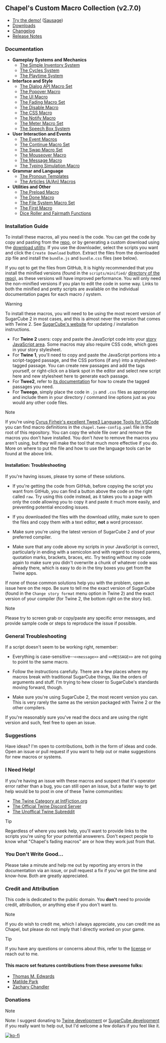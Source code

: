 ## Chapel's Custom Macro Collection (v2.7.0)

- [Try the demo!](https://macros.twinelab.net/demo) ([Sausage](https://github.com/ChapelR/custom-macros-demo))
- [Downloads](./download ':ignore')
- [Changelog](changelog.md)
- [Release Notes](https://twinelab.net/blog/tags/macros/)

### Documentation
- **Gameplay Systems and Mechanics**
  - [The Simple Inventory System](simple-inventory.md)
  - [The Cycles System](cycles-system.md) 
  - [The Playtime System](playtime-system.md)
- **Interface and Style**
  - [The Dialog API Macro Set](dialog-api-macro-set.md)
  - [The Popover Macro](popover.md)
  - [The UI Macro](ui-macro.md)
  - [The Fading Macro Set](fading-macros.md)
  - [The Disable Macro](disable-macro.md)
  - [The CSS Macro](css-macro.md)
  - [The Notify Macro](notify-macro.md)
  - [The Meter Macro Set](meter-macros.md)
  - [The Speech Box System](speech-box-system.md)
- **User Interaction and Events**
  - [The Event Macros](event-macros.md)
  - [The Continue Macro Set](continue-macro.md)
  - [The Swap Macro Set](swap-macro-set.md)
  - [The Mouseover Macro](mouseover-macro.md)
  - [The Message Macro](message-macro.md)
  - [The Typing Simulation Macro](type-sim.md)
- **Grammar and Language**
  - [The Pronoun Templates](pronoun-templates.md)
  - [The Articles (A/An) Macros](articles.md)
- **Utilities and Other**
  - [The Preload Macro](preload.md)
  - [The Done Macro](done-macro.md)
  - [The File System Macro Set](file-system-macros.md)
  - [The First Macro](first-macro.md)
  - [Dice Roller and Fairmath Functions](operations-api.md)

### Installation Guide

To install these macros, all you need is the code. You can get the code by copy and pasting from the [repo](https://github.com/ChapelR/custom-macros-for-sugarcube-2/tree/master/scripts), or by generating a custom download using the [download utility](./download ':ignore'). If you use the downloader, select the scripts you want and click the `Create Download` button. Extract the files from the downloaded zip file and install the `bundle.js` and `bundle.css` files (see below).

If you opt to get the files from GitHub, It is highly recommended that you install the minified versions (found in the `scripts/minified/` [directory of the repo](https://github.com/ChapelR/custom-macros-for-sugarcube-2/tree/master/scripts/minified)), as these versions will have improved performance.  You will only need the non-minified versions if you plan to edit the code in some way. Links to both the minified and pretty scripts are available on the individual documentation pages for each macro / system.

> [!WARNING]
> To install these macros, you will need to be using the most recent version of SugarCube 2 in most cases, and this is almost never the version that comes with Twine 2.  See [SugarCube's website](http://www.motoslave.net/sugarcube/2/#downloads) for updating / installation instructions.

- For **Twine 2** users: copy and paste the JavaScript code into your [story JavaScript area](https://twinery.org/wiki/twine2:adding_custom_javascript_and_css).  Some macros may also require CSS code, which goes in your story stylesheet.
- For **Twine 1**, you'll need to copy and paste the JavaScript portions into a script-tagged passage, and the CSS portions (if any) into a stylesheet-tagged passage. You can create new passages and add the tags yourself, or right-click on a blank spot in the editor and select new script here and new stylesheet here to generate each passage.
- For **Twee2**, refer to [its documentation](https://dan-q.github.io/twee2/documentation.html#twee2-syntax-special-passages) for how to create the tagged passages you need.
- For **Tweego**, simply place the code in `.js` and `.css` files as appropriate and include them in your directory / command line options just as you would any other code files.

> [!NOTE]
> If you're using [Cyrus Firheir's excellent Twee3 Language Tools for VSCode](https://marketplace.visualstudio.com/items?itemName=cyrusfirheir.twee3-language-tools) you can find macro definitions in the `chapel.twee-config.yaml` file in the root of this repository. You can copy the whole file over and remove the macros you don't have installed. You don't *have* to remove the macros you aren't using, but they will make the tool that much more effective if you do. More on where to put the file and how to use the language tools can be found at the above link.

#### Installation: Troubleshooting

If you're having issues, please try some of these solutions.

- If you're getting the code from GitHub, before copying the script you want from GitHub, you can find a button above the code on the right called `raw`.  Try using this code instead, as it takes you to a page with only the code allowing you to copy it and paste it much more easily, and preventing potential encoding issues.

- If you downloaded the files with the download utility, make sure to open the files and copy them with a text editor, **not** a word processor.

- Make sure you're using the latest version of SugarCube 2 and of your preferred compiler.

- Make sure that any code above my scripts in your JavaScript is correct, particularly in ending with a semicolon and with regard to closed parens, quotation marks, brackets, braces, etc. Try testing without my code again to make sure you didn't overwrite a chunk of whatever code was already there, which is easy to do in the tiny boxes you get from the Twine apps.

If none of those common solutions help you with the problem, open an issue here on the repo.  Be sure to tell me the exact version of SugarCube (found in the `Change story format` menu option in Twine 2) and the exact version of your compiler (for Twine 2, the bottom right on the story list).

> [!NOTE]
> Please try to screen grab or copy/paste any specific error messages, and provide sample code or steps to reproduce the issue if possible.

### General Troubleshooting

If a script doesn't seem to be working right, remember:
 * Everything is case-sensitive--`<<message>>` and `<<MESSAGE>>` are not going to point to the same macro.

 * Follow the instructions carefully.  There are a few places where my macros break with traditional SugarCube things, like the orders of arguments and stuff.  I'm trying to hew closer to SugarCube's standards moving forward, though.

 * Make sure you're using SugarCube 2, the most recent version you can.  This is very rarely the same as the version packaged with Twine 2 or the other compilers.

If you're reasonably sure you've read the docs and are using the right version and such, feel free to open an issue.

### Suggestions

Have ideas? I'm open to contributions, both in the form of ideas and code. Open an issue or pull request if you want to help out or make suggestions for new macros or systems.

### I Need Help!

If you're having an issue with these macros and suspect that it's operator error rather than a bug, you can still open an issue, but a faster way to get help would be to post in one of these Twine communities:

 * [The Twine Category at IntFiction.org](https://intfiction.org/c/authoring/twine)
 * [The Official Twine Discord Server](https://discordapp.com/invite/n5dJvPp)
 * [The Unoffical Twine Subreddit](https://www.reddit.com/r/twinegames/)

> [!TIP]
> Regardless of where you seek help, you'll want to provide links to the scripts you're using for your potential answerers.  Don't expect people to know what "Chapel's fading macros" are or how they work just from that.

### You Don't Write Good...

Please take a minute and help me out by reporting any errors in the documentation via an issue, or pull request a fix if you've got the time and know-how.  Both are greatly appreciated.

### Credit and Attribution

This code is dedicated to the public domain.  You **don't** need to provide credit, attribution, or anything else if you don't want to.

> [!NOTE]
> If you do wish to credit me, which I always appreciate, you can credit me as Chapel, but please do not imply that I directly worked on your game.

> [!TIP]
> If you have any questions or concerns about this, refer to the [license](https://github.com/ChapelR/custom-macros-for-sugarcube-2/blob/master/LICENSE) or reach out to me.

#### This macro set features contributions from these awesome folks:

- [Thomas M. Edwards](https://github.com/tmedwards)
- [Matilde Park](https://github.com/matildepark)
- [Zachary Chandler](https://github.com/Zachac)

### Donations

> [!NOTE]
> Note: I suggest donating to [Twine development](https://www.patreon.com/klembot) or [SugarCube development](https://www.patreon.com/thomasmedwards) if you really want to help out, but I'd welcome a few dollars if you feel like it.

[![ko-fi](https://www.ko-fi.com/img/donate_sm.png)](https://ko-fi.com/F1F8IC35)